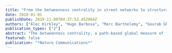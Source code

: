 ```yaml
---
title: "From the betweenness centrality in street networks to structural invariants in random planar graphs"
date: 2018-01-01
publishDate: 2019-11-08T04:37:53.452964Z
authors: ["Alec Kirkley", "Hugo Barbosa", "Marc Barthelemy", "Gourab Ghoshal"]
publication_types: ["2"]
abstract: "The betweenness centrality, a path-based global measure of flow, is a static predictor of congestion and load on networks. Here we demonstrate that its statistical distribution is invariant for planar networks, that are used to model many infrastructural and biological systems. Empirical analysis of street networks from 97 cities worldwide, along with simulations of random planar graph models, indicates the observed invariance to be a consequence of a bimodal regime consisting of an underlying tree structure for high betweenness nodes, and a low betweenness regime corresponding to loops providing local path alternatives. Furthermore, the high betweenness nodes display a non-trivial spatial clustering with increasing spatial correlation as a function of the edge-density. Our results suggest that the spatial distribution of betweenness is a more accurate discriminator than its statistics for comparing  static congestion patterns and  its evolution across cities as demonstrated by analyzing 200 years of street data for Paris."
featured: false
publication: "*Nature Communications*"
---
```


